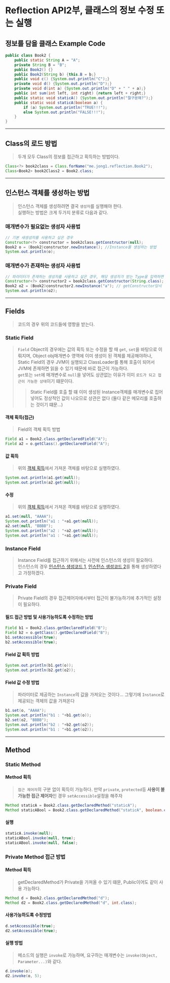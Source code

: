 # Reflection API2부, 클래스의 정보 수정 또는 실행

## 정보를 담을 클래스 Example Code

```java
public class Book2 {
	public static String A = "A";
	private String B = "B";
	public Book2() {}
	public Book2(String b) {this.B = b;}
	public void c() {System.out.println("C");}
	private void d() {System.out.println("D");}
	private void d(int a) {System.out.println("D" + " " + a);}
	public int sum(int left, int right) {return left + right;}
	public static void staticA() {System.out.println("뭘구분해?");}
	public static void staticA(boolean a) {
		if (a) System.out.println("TRUE!!!");
		else System.out.println("FALSE!!!");
	}
}

```

---

## Class의 로드 방법

> 두개 모두 Class의 정보를 접근하고 획득하는 방법이다.

```java
Class<?> book2class = Class.forName("me.jong1.reflection.Book2");
Class<Book2> book2Class2 = Book2.class;
```

---

## 인스턴스 객체를 생성하는 방법

> 인스턴스 객체를 생성하려면 결국 `생성자`를 실행해야 한다.  
> 실행하는 방법은 크게 두가지 분류로 다음과 같다.

### 매개변수가 필요없는 생성자 사용법

```java
// 기본 새생성자를 사용하고 싶은 경우
Constructor<?> constructor = book2class.getConstructor(null);
Book2 o = (Book2)constructor.newInstance(); //Instance를 생성하는 방법
System.out.println(o);
```

### 매개변수가 존재하는 생성자 사용법

```java
// 파라미터가 존재하는 생성자를 사용하고 싶은 경우, 해당 생성자가 받는 Type을 입력하면 된다.
Constructor<?> constructor2 = book2class.getConstructor(String.class);
Book2 o2 = (Book2)constructor2.newInstance("a"); // getConstructor당시 입력한 파라미터를 그대로 입력해야 한다.
System.out.println(o2);
```

---

## Fields

> 코드의 경우 위의 코드들에 영향을 받는다.

### Static Field

> `Field` Object의 경우에는 값의 획득 또는 수정을 할 때 `get`, `set`을 바탕으로 이뤄지며, Object obj매개변수 영역에 이미 생성이 된 객체를 제공해야하나, Static Field의 경우 JVM이 실행되고 ClassLoader를 통해 호출이 되어서 JVM에 존재하면 읽을 수 있기 때문에 바로 접근이 가능하다.  
> `get`또는 `set`에 매개변수로 `null`을 넣어도 상관없는 이유가 이미 `로드가 되고 접근이 가능한 상태`이기 떄문이다.
>
> > Static Field를 호출 할 떄 이미 생성된 Instance객체를 매개변수로 집어넣어도 정상적인 값이 나오므로 상관은 없다 (둘다 같은 메모리를 호출하는 것이기 떄문...)

#### 객체 획득(접근)

> Field의 객체 획득 방법

```java
Field a1 = Book2.class.getDeclaredField("A");
Field a2 = o.getClass().getDeclaredField("A");
```

#### 값 획득

> 위의 [객체 획득](#객체-획득접근)에서 가져온 객체를 바탕으로 실행하였다.

```java
System.out.println(a1.get(null));
System.out.println(a2.get(null));
```

#### 수정

> 위의 [객체 획득](#객체-획득접근)에서 가져온 객체를 바탕으로 실행하였다.

```java
a1.set(null, "AAAA");
System.out.println("a1 : "+a1.get(null));
a2.set(null, "BBBB");
System.out.println("a2 : "+a2.get(null));
System.out.println("a1 : "+a1.get(null));
```

### Instance Field

> Instance Field를 접근하기 위해서는 사전에 인스턴스의 생성이 필요하다.  
> 인스턴스의 경우 [인스턴스 생성코드 1](#매개변수가-필요없는-생성자-사용법), [인스턴스 생성코드 2](#매개변수가-존재하는-생성자-사용법)를 통해 생성하였다고 가정하겠다.

### Private Field

> Private Field의 경우 접근제어자에서부터 접근이 불가능하기에 추가적인 설정이 필요하다.

#### 필드 접근 방법 및 사용가능하도록 수정하는 방법

```java
Field b1 = Book2.class.getDeclaredField("B");
Field b2 = o.getClass().getDeclaredField("B");
b1.setAccessible(true);
b2.setAccessible(true);
```

#### Field 값 획득 방법

```java
System.out.println(b1.get(o));
System.out.println(b2.get(o2));
```

#### Field 값 수정 방법

> 파라미터로 제공하는 `Instance`의 값을 가져오는 것이다...
> 그렇기에 `Instance`로 제공되는 객체의 값을 가져온다

```java
b1.set(o, "AAAA");
System.out.println("b1 : "+b1.get(o));
b2.set(o2, "BBBB");
System.out.println("b2 : "+b2.get(o2));
System.out.println("b1 : "+b1.get(o2));
```

---

## Method

### Static Method

#### Method 획득

> `접근 제어자`의 구분 없이 획득이 가능하다. 만약 `private`, `protected`등 **사용이 불가능한 접근 제어자**인 경우 `setAccessible`설정을 해주자

```java
Method staticA = Book2.class.getDeclaredMethod("staticA");
Method staticABool = Book2.class.getDeclaredMethod("staticA", boolean.class);
```

#### 실행

```java
staticA.invoke(null);
staticABool.invoke(null, true);
staticABool.invoke(null, false);
```

### Private Method 접근 방법

#### Method 획득

> getDeclaredMethod가 Private을 가져올 수 있기 떄문, Public이어도 같이 사용 가능하다.

```java
Method d = Book2.class.getDeclaredMethod("d");
Method d2 = Book2.class.getDeclaredMethod("d", int.class);
```

#### 사용가능하도록 수정방법

```java
d.setAccessible(true);
d2.setAccessible(true);
```

#### 실행 방법

> 메소드의 실행은 `invoke`로 가능하며, 요구하는 매개변수는 `invoke(Object, Parameter...)`와 같다.

```java
d.invoke(o);
d2.invoke(o, 5);
```
